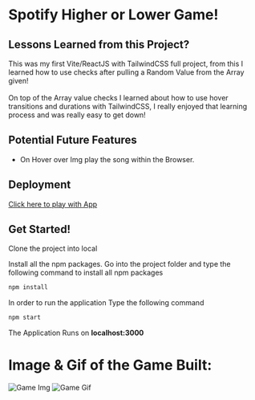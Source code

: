 # Spotify Higher or Lower Game!

## Lessons Learned from this Project?
This was my first Vite/ReactJS with TailwindCSS full project, from this I learned how to use checks after pulling a Random Value from the Array given! 
<br></br>
On top of the Array value checks I learned about how to use hover transitions and durations with TailwindCSS, I really enjoyed that learning process and was really easy to get down!

## Potential Future Features
- On Hover over Img play the song within the Browser.

## Deployment
[Click here to play with App](https://spotify-game-acoi.vercel.app/)

## Get Started!
Clone the project into local

Install all the npm packages. Go into the project folder and type the following command to install all npm packages

```bash
npm install
```

In order to run the application Type the following command

```bash
npm start
```

The Application Runs on **localhost:3000**

# Image & Gif of the Game Built:
<img src="https://i.imgur.com/hsM1ctD.png" alt="Game Img" />

<img src="https://i.imgur.com/JVAL8x7.gif" alt="Game Gif" />
